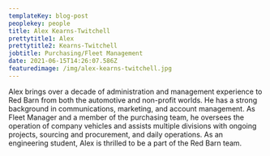 ```yaml
---
templateKey: blog-post
peoplekey: people
title: Alex Kearns-Twitchell
prettytitle1: Alex
prettytitle2: Kearns-Twitchell
jobtitle: Purchasing/Fleet Management
date: 2021-06-15T14:26:07.586Z
featuredimage: /img/alex-kearns-twitchell.jpg
---
```

Alex brings over a decade of administration and management experience to Red Barn from both the automotive and non-profit worlds.  He has a strong background in communications, marketing, and account management.  As Fleet Manager and a member of the purchasing team, he oversees the operation of company vehicles and assists multiple divisions with ongoing projects, sourcing and procurement, and daily operations.  As an engineering student, Alex is thrilled to be a part of the Red Barn team.